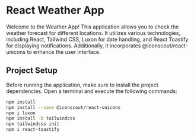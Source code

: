# React Weather App

Welcome to the Weather App! This application allows you to check the weather forecast for different locations. It utilizes various technologies, including React, Tailwind CSS, Luxon for date handling, and React Toastify for displaying notifications. Additionally, it incorporates @iconscout/react-unicons to enhance the user interface.

## Project Setup

Before running the application, make sure to install the project dependencies. Open a terminal and execute the following commands:

```bash
npm install
npm install --save @iconscout/react-unicons
npm i luxon
npm install -D tailwindcss
npx tailwindcss init
npm i react-toastify
